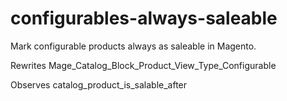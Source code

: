 configurables-always-saleable
=============================

Mark configurable products always as saleable in Magento.

Rewrites Mage_Catalog_Block_Product_View_Type_Configurable

Observes catalog_product_is_salable_after
